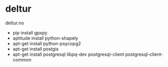 deltur
======

deltur.no



- pip install gpxpy
- aptitude install python-shapely
- apt-get install python-psycopg2
- apt-get install postgis
- apt-get install postgresql libpq-dev postgresql-client postgresql-client-common

